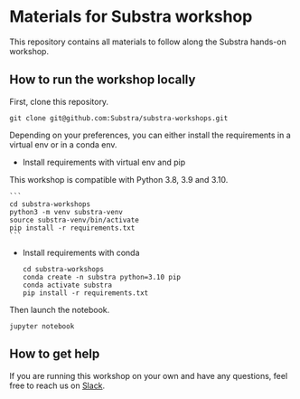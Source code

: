 # Materials for Substra workshop


This repository contains all materials to follow along the Substra hands-on workshop.

## How to run the workshop locally

First, clone this repository.

```
git clone git@github.com:Substra/substra-workshops.git
```
Depending on your preferences, you can either install the requirements in a virtual env or in a conda env.

* Install requirements with virtual env and pip

This workshop is compatible with Python 3.8, 3.9 and 3.10.

    ```
    cd substra-workshops
    python3 -m venv substra-venv
    source substra-venv/bin/activate
    pip install -r requirements.txt
    ```

* Install requirements with conda

    ```
    cd substra-workshops
    conda create -n substra python=3.10 pip
    conda activate substra
    pip install -r requirements.txt
    ```

Then launch the notebook.

```
jupyter notebook
```


## How to get help

If you are running this workshop on your own and have any questions, feel free to reach us on [Slack](https://join.slack.com/t/substra-workspace/shared_invite/zt-1fqnk0nw6-xoPwuLJ8dAPXThfyldX8yA).
